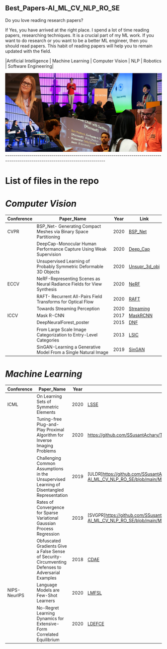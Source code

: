 ## Best_Papers-AI_ML_CV_NLP_RO_SE
Do you love reading research papers? 

If Yes, you have arrived at the right place. I spend a lot of time reading papers, researching techniques. It is a crucial part of my ML work. If you want to do research or you want to be a better ML engineer, then you should read papers. This habit of reading papers will help you to remain updated with the field.

|Artificial Intelligence | Machine Learning | Computer Vision | NLP | Robotics | Software Engineering|

<img src="https://github.com/SSusantAchary/Top_Conferences_Best_Papers-AI_ML_CV_NLP_RO_SE/blob/main/image1_ai4.jpg" width =1000>
--------------------------------------------------------------------------------------------------------------------------------

# List of files in the repo

# _Computer Vision_

|Conference|Paper_Name|Year|Link|
|----------|----------|----|----|
|CVPR|BSP_Net- Generating Compact Meshes via Binary Space Partitioning|2020|[BSP_Net](https://github.com/SSusantAchary/Top_Conferences_Best_Papers-AI_ML_CV_NLP_RO_SE/blob/main/Computer_Vision/CVPR/BSP_Net-%20Generating%20Compact%20Meshes%20via%20Binary%20Space%20Partitioning_2020.pdf)
||DeepCap-Monocular Human Performance Capture  Using Weak Supervision|2020|[Deep_Cap](https://github.com/SSusantAchary/Top_Conferences_Best_Papers-AI_ML_CV_NLP_RO_SE/blob/main/Computer_Vision/CVPR/DeepCap-Monocular%20Human%20Performance%20Capture%20%20Using%20Weak%20Supervision_2020.pdf)
||Unsupervised Learning of Probably Symmetric Deformable 3D Objects|2020|[Unsupr_3d_obj](https://github.com/SSusantAchary/Top_Conferences_Best_Papers-AI_ML_CV_NLP_RO_SE/blob/main/Computer_Vision/CVPR/Unsupervised%20Learning%20of%20Probably%20Symmetric%20Deformable%203D%20Objects_2020.pdf)
|ECCV|NeRF-Representing Scenes as Neural Radiance Fields for View Synthesis|2020|[NeRF](https://github.com/SSusantAchary/Top_Conferences_Best_Papers-AI_ML_CV_NLP_RO_SE/blob/main/Computer_Vision/ECCV/NeRF-Representing%20Scenes%20as%20Neural%20Radiance%20Fields%20for%20View%20Synthesis_2020.pdf)
||RAFT- Recurrent All-Pairs Field Transforms for Optical Flow|2020|[RAFT](https://github.com/SSusantAchary/Top_Conferences_Best_Papers-AI_ML_CV_NLP_RO_SE/blob/main/Computer_Vision/ECCV/RAFT-%20Recurrent%20All-Pairs%20Field%20Transforms%20for%20Optical%20Flow_2020.pdf)
||Towards Streaming Perception|2020|[Streaming](https://github.com/SSusantAchary/Top_Conferences_Best_Papers-AI_ML_CV_NLP_RO_SE/blob/main/Computer_Vision/ECCV/Towards%20Streaming%20Perception_2020.pdf)
|ICCV|Mask R-CNN|2017|[MaskRCNN](https://github.com/SSusantAchary/Top_Conferences_Best_Papers-AI_ML_CV_NLP_RO_SE/blob/main/Computer_Vision/ICCV/Mask%20R-CNN_2017.pdf)
||DeepNeuralForest_poster|2015|[DNF](https://github.com/SSusantAchary/Top_Conferences_Best_Papers-AI_ML_CV_NLP_RO_SE/blob/main/Computer_Vision/ICCV/DeepNeuralForest_poster_2015.pdf)
||From Large Scale Image Categorization to Entry-Level Categories|2013|[LSIC](https://github.com/SSusantAchary/Top_Conferences_Best_Papers-AI_ML_CV_NLP_RO_SE/blob/main/Computer_Vision/ICCV/From%20Large%20Scale%20Image%20Categorization%20to%20Entry-Level%20Categories%202013.pdf)
||SinGAN-Learning a Generative Model From a Single Natural Image|2019|[SinGAN](https://github.com/SSusantAchary/Top_Conferences_Best_Papers-AI_ML_CV_NLP_RO_SE/blob/main/Computer_Vision/ICCV/SinGAN-Learning%20a%20Generative%20Model%20From%20a%20Single%20Natural%20Image_2019.pdf)

# _Machine Learning_

|Conference|Paper_Name|Year|Link|
|----------|----------|----|----|
|ICML|On Learning Sets of Symmetric Elements|2020|[LSSE](https://github.com/SSusantAchary/Top_Conferences_Best_Papers-AI_ML_CV_NLP_RO_SE/blob/main/Machine_Learning/ICML/On%20Learning%20Sets%20of%20Symmetric%20Elements_2020.pdf)
||Tuning-free Plug-and-Play Proximal Algorithm for Inverse Imaging Problems|2020|https://github.com/SSusantAchary/Top_Conferences_Best_Papers-AI_ML_CV_NLP_RO_SE/blob/main/Machine_Learning/ICML/On%20Learning%20Sets%20of%20Symmetric%20Elements_2020.pdf|
||Challenging Common Assumptions in the Unsupervised Learning of Disentangled Representation|2019|[ULDR]https://github.com/SSusantAchary/Top_Conferences_Best_Papers-AI_ML_CV_NLP_RO_SE/blob/main/Machine_Learning/ICML/Challenging%20Common%20Assumptions%20in%20the%20Unsupervised%20Learning%20of%20Disentangled%20Representation_2019.pdf|
||Rates of Convergence for Sparse Variational Gaussian Process Regression|2019|[SVGPR]https://github.com/SSusantAchary/Top_Conferences_Best_Papers-AI_ML_CV_NLP_RO_SE/blob/main/Machine_Learning/ICML/Rates%20of%20Convergence%20for%20Sparse%20Variational%20Gaussian%20Process%20Regression_2019.pdf|
||Obfuscated Gradients Give a False Sense of Security- Circumventing Defenses to Adversarial Examples|2018|[CDAE](https://github.com/SSusantAchary/Top_Conferences_Best_Papers-AI_ML_CV_NLP_RO_SE/blob/main/Machine_Learning/ICML/Obfuscated%20Gradients%20Give%20a%20False%20Sense%20of%20Security-%20Circumventing%20Defenses%20to%20Adversarial%20Examples_2018.pdf)|
|NIPS-NeurIPS|Language Models are Few-Shot Learners|2020|[LMFSL](https://github.com/SSusantAchary/Top_Conferences_Best_Papers-AI_ML_CV_NLP_RO_SE/blob/main/Machine_Learning/NIPS-NeurIPS/Language%20Models%20are%20Few-Shot%20Learners_2020.pdf)
||No-Regret Learning Dynamics for Extensive-Form Correlated Equilibrium|2020|[LDEFCE](https://github.com/SSusantAchary/Top_Conferences_Best_Papers-AI_ML_CV_NLP_RO_SE/blob/main/Machine_Learning/NIPS-NeurIPS/No-Regret%20Learning%20Dynamics%20for%20Extensive-Form%20Correlated%20Equilibrium_2020.pdf)
